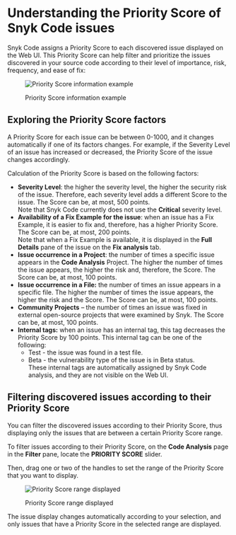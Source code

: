 # Understanding the Priority Score of Snyk Code issues

Snyk Code assigns a Priority Score to each discovered issue displayed on the Web UI. This Priority Score can help filter and prioritize the issues discovered in your source code according to their level of importance, risk, frequency, and ease of fix:

<figure><img src="../../../.gitbook/assets/Snyk Code - Results - Priority Score.png" alt="Priority Score information example"><figcaption><p>Priority Score information example</p></figcaption></figure>

## **Exploring the Priority Score factors**

A Priority Score for each issue can be between 0-1000, and it changes automatically if one of its factors changes. For example, if the Severity Level of an issue has increased or decreased, the Priority Score of the issue changes accordingly.

Calculation of the Priority Score is based on the following factors:

* **Severity Level**: the higher the severity level, the higher the security risk of the issue. Therefore, each severity level adds a different Score to the issue. The Score can be, at most, 500 points.\
  Note that Snyk Code currently does not use the **Critical** severity level.
* **Availability of a Fix Example for the issue**: when an issue has a Fix Example, it is easier to fix and, therefore, has a higher Priority Score. The Score can be, at most, 200 points.\
  Note that when a Fix Example is available, it is displayed in the **Full Details** pane of the issue on the **Fix analysis** tab.
* **Issue occurrence in a Project**: the number of times a specific issue appears in the **Code Analysis** Project. The higher the number of times the issue appears, the higher the risk and, therefore, the Score. The Score can be, at most, 100 points.
* **Issue occurrence in a File:** the number of times an issue appears in a specific file. The higher the number of times the issue appears, the higher the risk and the Score. The Score can be, at most, 100 points.
* **Community Projects** – the number of times an issue was fixed in external open-source projects that were examined by Snyk. The Score can be, at most, 100 points.
* **Internal tags:** when an issue has an internal tag, this tag decreases the Priority Score by 100 points. This internal tag can be one of the following:
  * Test - the issue was found in a test file.
  * Beta - the vulnerability type of the issue is in Beta status.\
    These internal tags are automatically assigned by Snyk Code analysis, and they are not visible on the Web UI.

## Filtering discovered issues according to their Priority Score

You can filter the discovered issues according to their Priority Score, thus displaying only the issues that are between a certain Priority Score range.

To filter issues according to their Priority Score, on the **Code Analysis** page in the **Filter** pane, locate the **PRIORITY SCORE** slider.

Then, drag one or two of the handles to set the range of the Priority Score that you want to display.

<figure><img src="../../../.gitbook/assets/Snyk Code - Results - Priority Score - Filtering.png" alt="Priority Score range displayed"><figcaption><p>Priority Score range displayed</p></figcaption></figure>

The issue display changes automatically according to your selection, and only issues that have a Priority Score in the selected range are displayed.
